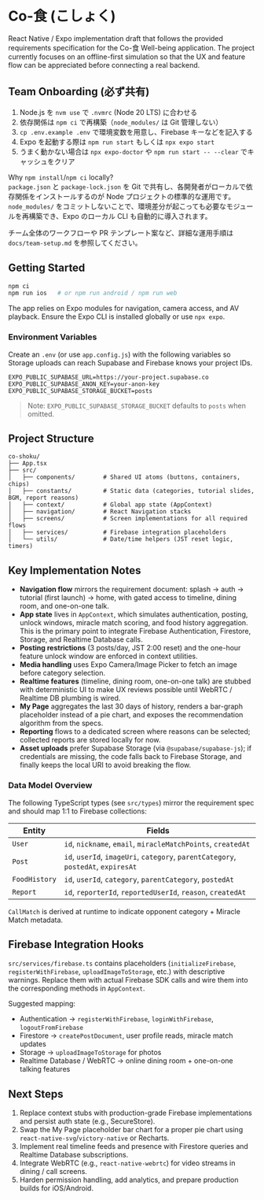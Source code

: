 # Co-食 (こしょく)

React Native / Expo implementation draft that follows the provided requirements specification for the Co-食 Well-being application. The project currently focuses on an offline-first simulation so that the UX and feature flow can be appreciated before connecting a real backend.

## Team Onboarding (必ず共有)

1. Node.js を `nvm use` で `.nvmrc` (Node 20 LTS) に合わせる  
2. 依存関係は `npm ci` で再構築（`node_modules/` は Git 管理しない）  
3. `cp .env.example .env` で環境変数を用意し、Firebase キーなどを記入する  
4. Expo を起動する際は `npm run start` もしくは `npx expo start`  
5. うまく動かない場合は `npx expo-doctor` や `npm run start -- --clear` でキャッシュをクリア

Why `npm install`/`npm ci` locally?  
`package.json` と `package-lock.json` を Git で共有し、各開発者がローカルで依存関係をインストールするのが Node プロジェクトの標準的な運用です。`node_modules/` をコミットしないことで、環境差分が起こっても必要なモジュールを再構築でき、Expo のローカル CLI も自動的に導入されます。

チーム全体のワークフローや PR テンプレート案など、詳細な運用手順は `docs/team-setup.md` を参照してください。

## Getting Started

```bash
npm ci
npm run ios   # or npm run android / npm run web
```

The app relies on Expo modules for navigation, camera access, and AV playback. Ensure the Expo CLI is installed globally or use `npx expo`.

### Environment Variables

Create an `.env` (or use `app.config.js`) with the following variables so Storage uploads can reach Supabase and Firebase knows your project IDs.

```
EXPO_PUBLIC_SUPABASE_URL=https://your-project.supabase.co
EXPO_PUBLIC_SUPABASE_ANON_KEY=your-anon-key
EXPO_PUBLIC_SUPABASE_STORAGE_BUCKET=posts
```

> Note: `EXPO_PUBLIC_SUPABASE_STORAGE_BUCKET` defaults to `posts` when omitted.

## Project Structure

```
co-shoku/
├── App.tsx
├── src/
│   ├── components/        # Shared UI atoms (buttons, containers, chips)
│   ├── constants/         # Static data (categories, tutorial slides, BGM, report reasons)
│   ├── context/           # Global app state (AppContext)
│   ├── navigation/        # React Navigation stacks
│   ├── screens/           # Screen implementations for all required flows
│   ├── services/          # Firebase integration placeholders
│   └── utils/             # Date/time helpers (JST reset logic, timers)
```

## Key Implementation Notes

- **Navigation flow** mirrors the requirement document: splash → auth → tutorial (first launch) → home, with gated access to timeline, dining room, and one-on-one talk.
- **App state** lives in `AppContext`, which simulates authentication, posting, unlock windows, miracle match scoring, and food history aggregation. This is the primary point to integrate Firebase Authentication, Firestore, Storage, and Realtime Database calls.
- **Posting restrictions** (3 posts/day, JST 2:00 reset) and the one-hour feature unlock window are enforced in context utilities.
- **Media handling** uses Expo Camera/Image Picker to fetch an image before category selection.
- **Realtime features** (timeline, dining room, one-on-one talk) are stubbed with deterministic UI to make UX reviews possible until WebRTC / Realtime DB plumbing is wired.
- **My Page** aggregates the last 30 days of history, renders a bar-graph placeholder instead of a pie chart, and exposes the recommendation algorithm from the specs.
- **Reporting** flows to a dedicated screen where reasons can be selected; collected reports are stored locally for now.
- **Asset uploads** prefer Supabase Storage (via `@supabase/supabase-js`); if credentials are missing, the code falls back to Firebase Storage, and finally keeps the local URI to avoid breaking the flow.

### Data Model Overview

The following TypeScript types (see `src/types`) mirror the requirement spec and should map 1:1 to Firebase collections:

| Entity | Fields |
| ------ | ------ |
| `User` | `id`, `nickname`, `email`, `miracleMatchPoints`, `createdAt` |
| `Post` | `id`, `userId`, `imageUri`, `category`, `parentCategory`, `postedAt`, `expiresAt` |
| `FoodHistory` | `id`, `userId`, `category`, `parentCategory`, `postedAt` |
| `Report` | `id`, `reporterId`, `reportedUserId`, `reason`, `createdAt` |

`CallMatch` is derived at runtime to indicate opponent category + Miracle Match metadata.

## Firebase Integration Hooks

`src/services/firebase.ts` contains placeholders (`initializeFirebase`, `registerWithFirebase`, `uploadImageToStorage`, etc.) with descriptive warnings. Replace them with actual Firebase SDK calls and wire them into the corresponding methods in `AppContext`.

Suggested mapping:

- Authentication → `registerWithFirebase`, `loginWithFirebase`, `logoutFromFirebase`
- Firestore → `createPostDocument`, user profile reads, miracle match updates
- Storage → `uploadImageToStorage` for photos
- Realtime Database / WebRTC → online dining room + one-on-one talking features

## Next Steps

1. Replace context stubs with production-grade Firebase implementations and persist auth state (e.g., SecureStore).
2. Swap the My Page placeholder bar chart for a proper pie chart using `react-native-svg`/`victory-native` or Recharts.
3. Implement real timeline feeds and presence with Firestore queries and Realtime Database subscriptions.
4. Integrate WebRTC (e.g., `react-native-webrtc`) for video streams in dining / call screens.
5. Harden permission handling, add analytics, and prepare production builds for iOS/Android.
